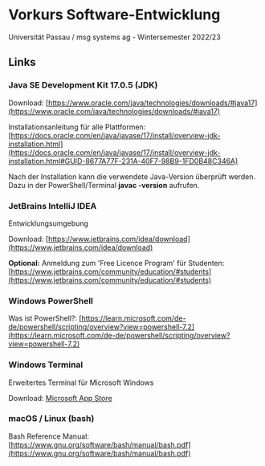 # Vorkurs Software-Entwicklung
Universität Passau / msg systems ag - Wintersemester 2022/23

## Links

### Java SE Development Kit 17.0.5 (JDK)

Download: [https://www.oracle.com/java/technologies/downloads/#java17](https://www.oracle.com/java/technologies/downloads/#java17)

Installationsanleitung für alle Plattformen: [https://docs.oracle.com/en/java/javase/17/install/overview-jdk-installation.html](https://docs.oracle.com/en/java/javase/17/install/overview-jdk-installation.html#GUID-8677A77F-231A-40F7-98B9-1FD0B48C346A)

Nach der Installation kann die verwendete Java-Version überprüft werden. Dazu in der PowerShell/Terminal **javac -version** aufrufen. 

### JetBrains IntelliJ IDEA
Entwicklungsumgebung

Download: [https://www.jetbrains.com/idea/download](https://www.jetbrains.com/idea/download)

**Optional:** Anmeldung zum 'Free Licence Program' für Studenten: [https://www.jetbrains.com/community/education/#students](https://www.jetbrains.com/community/education/#students)

### Windows PowerShell

Was ist PowerShell?: [https://learn.microsoft.com/de-de/powershell/scripting/overview?view=powershell-7.2](https://learn.microsoft.com/de-de/powershell/scripting/overview?view=powershell-7.2)

### Windows Terminal

Erweitertes Terminal für Microsoft Windows

Download: [Microsoft App Store](https://apps.microsoft.com/store/detail/windows-terminal/9N0DX20HK701?hl=de-de&gl=de)

### macOS / Linux (bash)

Bash Reference Manual: [https://www.gnu.org/software/bash/manual/bash.pdf](https://www.gnu.org/software/bash/manual/bash.pdf)
